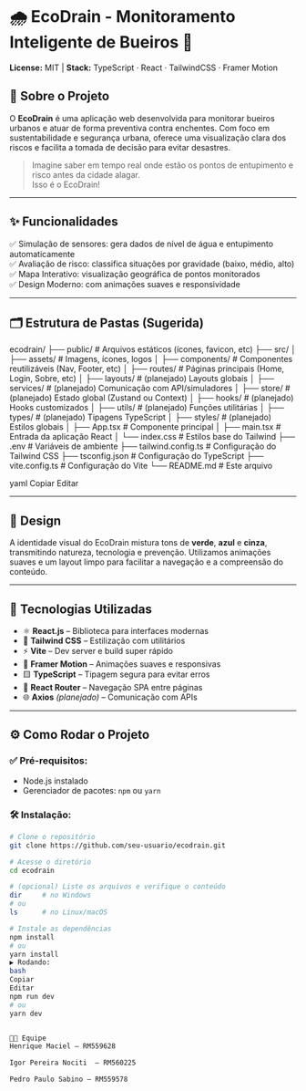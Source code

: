 # 🌧️ EcoDrain - Monitoramento Inteligente de Bueiros 🌿  
**License:** MIT | **Stack:** TypeScript · React · TailwindCSS · Framer Motion

## 🎯 Sobre o Projeto

O **EcoDrain** é uma aplicação web desenvolvida para monitorar bueiros urbanos e atuar de forma preventiva contra enchentes. Com foco em sustentabilidade e segurança urbana, oferece uma visualização clara dos riscos e facilita a tomada de decisão para evitar desastres.

> Imagine saber em tempo real onde estão os pontos de entupimento e risco antes da cidade alagar.  
> Isso é o EcoDrain!

---

## ✨ Funcionalidades

✅ Simulação de sensores: gera dados de nível de água e entupimento automaticamente  
✅ Avaliação de risco: classifica situações por gravidade (baixo, médio, alto)  
✅ Mapa Interativo: visualização geográfica de pontos monitorados  
✅ Design Moderno: com animações suaves e responsividade  


---

## 🗂️ Estrutura de Pastas (Sugerida)

ecodrain/
├── public/ # Arquivos estáticos (ícones, favicon, etc)
├── src/
│ ├── assets/ # Imagens, ícones, logos
│ ├── components/ # Componentes reutilizáveis (Nav, Footer, etc)
│ ├── routes/ # Páginas principais (Home, Login, Sobre, etc)
│ ├── layouts/ # (planejado) Layouts globais
│ ├── services/ # (planejado) Comunicação com API/simuladores
│ ├── store/ # (planejado) Estado global (Zustand ou Context)
│ ├── hooks/ # (planejado) Hooks customizados
│ ├── utils/ # (planejado) Funções utilitárias
│ ├── types/ # (planejado) Tipagens TypeScript
│ ├── styles/ # (planejado) Estilos globais
│ ├── App.tsx # Componente principal
│ ├── main.tsx # Entrada da aplicação React
│ └── index.css # Estilos base do Tailwind
├── .env # Variáveis de ambiente
├── tailwind.config.ts # Configuração do Tailwind CSS
├── tsconfig.json # Configuração do TypeScript
├── vite.config.ts # Configuração do Vite
└── README.md # Este arquivo

yaml
Copiar
Editar

---

## 🎨 Design

A identidade visual do EcoDrain mistura tons de **verde**, **azul** e **cinza**, transmitindo natureza, tecnologia e prevenção. Utilizamos animações suaves e um layout limpo para facilitar a navegação e a compreensão do conteúdo.

---

## 🚀 Tecnologias Utilizadas

- ⚛️ **React.js** – Biblioteca para interfaces modernas
- 💅 **Tailwind CSS** – Estilização com utilitários
- ⚡ **Vite** – Dev server e build super rápido
- 💨 **Framer Motion** – Animações suaves e responsivas
- 🟨 **TypeScript** – Tipagem segura para evitar erros
- 🧭 **React Router** – Navegação SPA entre páginas
- 🌐 **Axios** *(planejado)* – Comunicação com APIs

---

## ⚙️ Como Rodar o Projeto

### ✅ Pré-requisitos:
- Node.js instalado
- Gerenciador de pacotes: `npm` ou `yarn`

### 🛠 Instalação:

```bash
# Clone o repositório
git clone https://github.com/seu-usuario/ecodrain.git

# Acesse o diretório
cd ecodrain

# (opcional) Liste os arquivos e verifique o conteúdo
dir     # no Windows
# ou
ls      # no Linux/macOS

# Instale as dependências
npm install
# ou
yarn install
▶️ Rodando:
bash
Copiar
Editar
npm run dev
# ou
yarn dev


👨‍💻 Equipe
Henrique Maciel – RM559628

Igor Pereira Nociti  – RM560225

Pedro Paulo Sabino – RM559578
